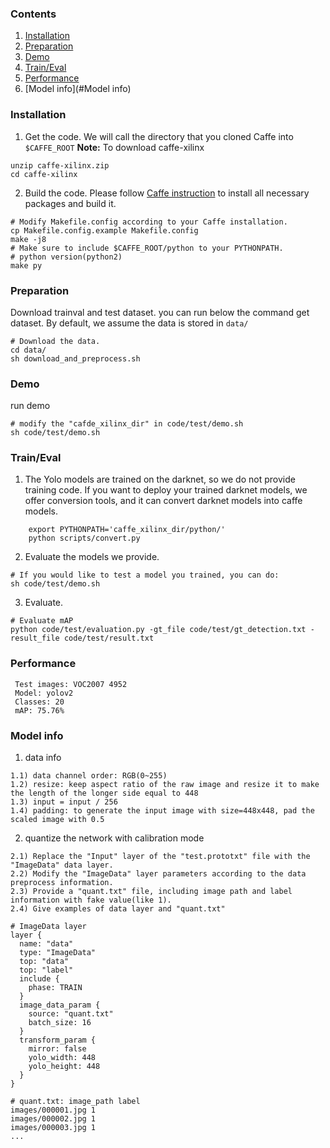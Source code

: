 ### Contents
1. [Installation](#installation)
2. [Preparation](#Preparation)
2. [Demo](#Demo)
3. [Train/Eval](#traineval)
4. [Performance](#Performance)
5. [Model info](#Model info)

### Installation
1. Get the code. We will call the directory that you cloned Caffe into `$CAFFE_ROOT`
  **Note:** To download caffe-xilinx
  
  ```shell
  unzip caffe-xilinx.zip
  cd caffe-xilinx
  ```

2. Build the code. Please follow [Caffe instruction](http://caffe.berkeleyvision.org/installation.html) to install all necessary packages and build it.
  ```shell
  # Modify Makefile.config according to your Caffe installation.
  cp Makefile.config.example Makefile.config
  make -j8
  # Make sure to include $CAFFE_ROOT/python to your PYTHONPATH.
  # python version(python2)
  make py
  ```
### Preparation
   Download trainval and test dataset. you can run below the command get dataset. By default, we assume the data is stored in `data/`
  ```Shell
  # Download the data.
  cd data/
  sh download_and_preprocess.sh
  ```

### Demo
 run demo
  ```shell
  # modify the "cafde_xilinx_dir" in code/test/demo.sh
  sh code/test/demo.sh
  ```

### Train/Eval
1. The Yolo models are trained on the darknet, so we do not provide training code. If you want to deploy your trained darknet models, we offer conversion tools, and it can convert darknet models into caffe models.
  ```shell
      export PYTHONPATH='caffe_xilinx_dir/python/'
      python scripts/convert.py
  ```
2. Evaluate the models we provide.
  ```shell
  # If you would like to test a model you trained, you can do:
  sh code/test/demo.sh
  ```
3. Evaluate.
  ```shell
  # Evaluate mAP
  python code/test/evaluation.py -gt_file code/test/gt_detection.txt -result_file code/test/result.txt
  ```
### Performance
  ```shell
   Test images: VOC2007 4952
   Model: yolov2
   Classes: 20
   mAP: 75.76% 
   ```
### Model info
1. data info
```
1.1) data channel order: RGB(0~255)
1.2) resize: keep aspect ratio of the raw image and resize it to make the length of the longer side equal to 448
1.3) input = input / 256
1.4) padding: to generate the input image with size=448x448, pad the scaled image with 0.5
```
2. quantize the network with calibration mode
```
2.1) Replace the "Input" layer of the "test.prototxt" file with the "ImageData" data layer.
2.2) Modify the "ImageData" layer parameters according to the data preprocess information.
2.3) Provide a "quant.txt" file, including image path and label information with fake value(like 1).
2.4) Give examples of data layer and "quant.txt"

# ImageData layer
layer {
  name: "data"
  type: "ImageData"
  top: "data"
  top: "label"
  include {
    phase: TRAIN
  }
  image_data_param {
    source: "quant.txt"
    batch_size: 16
  }
  transform_param {
    mirror: false
    yolo_width: 448
    yolo_height: 448
  }
}

# quant.txt: image_path label
images/000001.jpg 1
images/000002.jpg 1
images/000003.jpg 1
...
```

